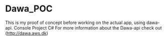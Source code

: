 # Dawa_POC
This is my proof of concept before working on the actual app, using dawa-api. Console Project C#
For more information about the Dawa-api check out (http://dawa.aws.dk)
